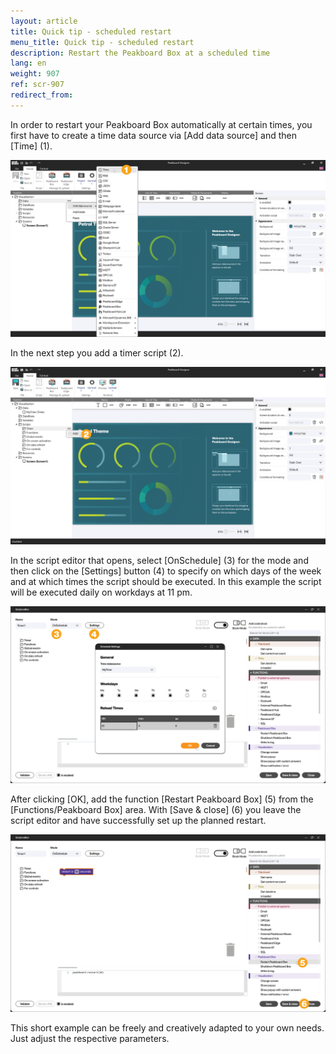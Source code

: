 ```yaml
---
layout: article
title: Quick tip - scheduled restart
menu_title: Quick tip - scheduled restart
description: Restart the Peakboard Box at a scheduled time
lang: en
weight: 907
ref: scr-907
redirect_from:
---
```


In order to restart your Peakboard Box automatically at certain times, you first have to create a time data source via [Add data source] and then [Time] (1).

![Time datasource](/assets/images/scripting/quicktipps/en_restart_01.png)

In the next step you add a timer script (2).

![Timer script](/assets/images/scripting/quicktipps/en_restart_02.png)

In the script editor that opens, select [OnSchedule] (3) for the mode and then click on the [Settings] button (4) to specify on which days of the week and at which times the script should be executed. In this example the script will be executed daily on workdays at 11 pm.

![Script editor](/assets/images/scripting/quicktipps/en_restart_03.png)

After clicking [OK], add the function [Restart Peakboard Box] (5) from the [Functions/Peakboard Box] area.
With [Save & close] (6) you leave the script editor and have successfully set up the planned restart.

![Script editor](/assets/images/scripting/quicktipps/en_restart_04.png)

This short example can be freely and creatively adapted to your own needs.
Just adjust the respective parameters.